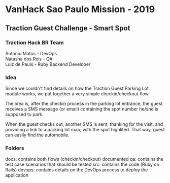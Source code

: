 # VanHack Sao Paulo Mission - 2019

## Traction Guest Challenge - Smart Spot

### Traction Hack BR Team
Antonio Matos - DevOps  
Natasha dos Reis - QA  
Luiz de Pauls - Ruby Backend Developer  

### Idea
Since we couldn't find details on how the Traction Guest Parking Lot module works, we put together a very simple checkin/checkout flow.  
  
The idea is, after the checkin process in the parking lot entrance, the guest receives a SMS message (or email) containing the spot number he/she is supposed to park.  
  
When the guest checks out, another SMS is sent, thanking for the visit, and providing a link to a parking lot map, with the spot highlited. That way, guest can easily find the automobile.

### Folders
docs: contains both flows (checkin/checkout) documented
qa: contains the test case scenarios that should be tested
src: contains the code (Ruby on Rails)
devops: contains details on the DevOps process to deploy the application
